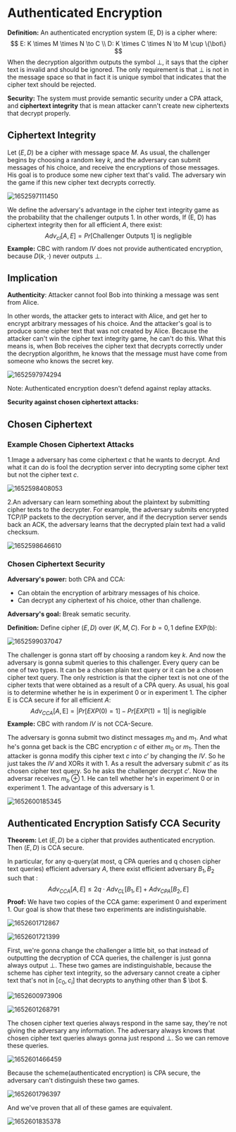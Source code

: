 # Authenticated Encryption

**Definition:** An authenticated encryption system (E, D) is a cipher where:
$$
E: K \times M \times N \to C \\
D: K \times C \times N \to M \cup \{\bot\}
$$
When the decryption algorithm outputs the symbol $\bot$, it says that the cipher text is invalid and should be ignored. The only requirement is that $\bot$ is not in the message space so that in fact it is unique symbol that indicates that the cipher text should be rejected.

**Security:** The system must provide semantic security under a CPA attack, and **ciphertext integrity** that is mean attacker cann't create new ciphertexts that decrypt properly.

## Ciphertext Integrity

Let $(E, D)$ be a cipher with message space $M$. As usual, the challenger begins by choosing a random key $k$, and the adversary can submit messages of his choice, and receive the encryptions of those messages. His goal is to produce some new cipher text that's valid. The adversary win the game if this new cipher text decrypts correctly.

![1652597111450](../../img/1652597111450.png)

We define the adversary's advantage in the cipher text integrity game as the probability that the challenger outputs 1. In other words, If (E, D) has ciphertext integrity then for all efficient $A$, there exist:
$$
Adv_{cl}[A, E] = Pr[\text{Challenger Outputs 1}]  \text{ is negligible}
$$
**Example:** CBC with random $IV$ does not provide authenticated encryption, because $D(k, \cdot)$ never outputs $\bot$.

## Implication

**Authenticity**: Attacker cannot fool Bob into thinking a message was sent from Alice.

In other words, the attacker gets to interact with Alice, and get her to encrypt arbitrary messages of his choice. And the attacker's goal is to produce some cipher text that was not created by Alice. Because the attacker can't win the cipher text integrity game, he can't do this. What this means is, when Bob receives the cipher text that decrypts correctly under the decryption algorithm, he knows that the message must have come from someone who knows the secret key.

![1652597974294](../../img/1652597974294.png)

Note: Authenticated encryption doesn't defend against replay attacks.

**Security against chosen ciphertext attacks:** 

## Chosen Ciphertext 

### Example Chosen Ciphertext Attacks

1.Image a adversary has come ciphertext $c$ that he wants to decrypt. And what it can do is fool the decryption server into decrypting some cipher text but not the cipher text $c$.

![1652598408053](../../img/1652598408053.png)

2.An adversary can learn something about the plaintext by submitting cipher texts to the decrypter. For example, the adversary submits encrypted TCP/IP packets to the decryption server, and if the decryption server sends back an ACK, the adversary learns that the decrypted plain text had a valid checksum.

![1652598646610](../../img/1652598646610.png)

### Chosen Ciphertext Security

**Adversary's power:** both CPA and CCA:

* Can obtain the encryption of arbitrary messages of his choice.
* Can decrypt any ciphertext of his choice, other than challenge.

**Adversary's goal:** Break sematic security.

**Definition:** Define cipher $(E, D)$ over $(K, M, C)$. For $b=0, 1$ define EXP(b):

![1652599037047](../../img/1652599037047.png)

The challenger is gonna start off by choosing a random key $k$. And now the adversary is gonna submit queries to this challenger. Every query can be one of two types. It can be a chosen plain text query or it can be a chosen cipher text query. The only restriction is that the cipher text is not one of the cipher texts that were obtained as a result of a CPA query. As usual, his goal is to determine whether he is in experiment 0 or in experiment 1. The cipher E is CCA secure if for all efficient $A$:
$$
Adv_{CCA}[A, \text{E}] = |Pr[EXP(0)=1] - Pr[EXP(1)=1]| \text{ is negligible}
$$
**Example:** CBC with random $IV$ is not CCA-Secure.

The adversary is gonna submit two distinct messages $m_0$ and $m_1$. And what he's gonna get back is the CBC encryption $c$ of either $m_0$ or $m_1$. Then the attacker is gonna modify this cipher text $c$ into $c'$ by changing the $IV$. So he just takes the       $IV$ and XORs it with 1. As a result the adversary submit $c'$ as its chosen cipher text query. So he asks the challenger decrypt $c'$. Now the adversar receives $m_b \oplus 1$. He can tell whether he's in experiment 0 or in experiment 1. The advantage of this adversary is 1.

![1652600185345](../../img/1652600185345.png)

## Authenticated Encryption Satisfy CCA Security

**Theorem:** Let $(E, D)$ be a cipher that provides authenticated encryption. Then $(E, D)$ is CCA secure.

In particular, for any q-query(at most, q CPA queries and q chosen cipher text queries) efficient adversary $A$, there exist efficient adversary $B_1, B_2$ such that :
$$
Adv_{CCA}[A, E] \leq 2q \cdot Adv_{CL}[B_1, E] + Adv_{CPA}[B_2, E]
$$
**Proof:** We have two copies of the CCA game: experiment 0 and experiment 1. Our goal is show that these two experiments are indistinguishable.

![1652601712867](../../img/1652601712867.png)

![1652601721399](../../img/1652601721399.png)

First, we're gonna change the challenger a little bit, so that instead of outputting the decryption of CCA queries, the challenger is just gonna always output $\bot$. These two games are indistinguishable, because the scheme has cipher text integrity, so the adversary cannot create a cipher text that's not in $[c_0, c_i]$ that decrypts to anything other than $ \bot $. 

![1652600973906](../../img/1652600973906.png)

![1652601268791](../../img/1652601268791.png)

The chosen cipher text queries always respond in the same say, they're not giving the adversary any information. The adversary always knows that chosen cipher text queries  always gonna just respond $\bot$. So we can remove these queries.

![1652601466459](../../img/1652601466459.png)

Because the scheme(authenticated encryption) is CPA secure, the adversary can't distinguish these two games.

![1652601796397](../../img/1652601796397.png)

And we've proven that all of these games are equivalent.

![1652601835378](../../img/1652601835378.png)